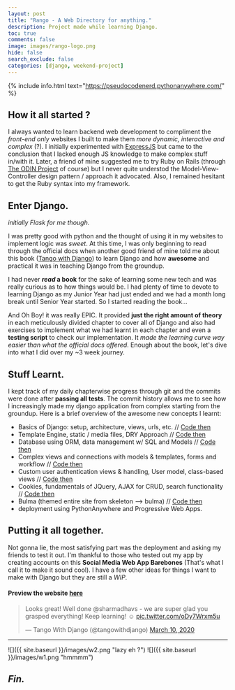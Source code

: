 ```yaml
---
layout: post
title: "Rango - A Web Directory for anything."
description: Project made while learning Django.
toc: true
comments: false
image: images/rango-logo.png
hide: false
search_exclude: false
categories: [django, weekend-project]
---
```


{% include info.html text="https://pseudocodenerd.pythonanywhere.com/" %}

## How it all started ?

I always wanted to learn backend web development to compliment the *front-end only* websites I built to make them *more dynamic, interactive and complex* (?). I initially experimented with [ExpressJS](https://expressjs.com/) but came to the conclusion that I lacked enough JS knowledge to make complex stuff in/with it. Later, a friend of mine suggested me to try Ruby on Rails (through [The ODIN Project](https://www.theodinproject.com/courses/ruby-on-rails) of course) but I never quite understod the Model-View-Controller design pattern / approach it advocated. Also, I remained hesitant to get the Ruby syntax into my framework.

## Enter Django.
*initially Flask for me though.*

I was pretty good with python and the thought of using it in my websites to implement logic was *sweet*. At this time, I was only beginning to read through the official docs when another good friend of mine told me about this book ([Tango with Django](https://www.tangowithdjango.com/)) to learn Django and how **awesome** and practical it was in teaching Django from the groundup.

I had never ***read* a book** for the sake of learning some new tech and was really curious as to how things would be. I had plenty of time to devote to learning Django as my Junior Year had just ended and we had a month long break until Senior Year started. So I started reading the book...

And Oh Boy! it was really EPIC. It provided **just the right amount of theory** in each meticulously divided chapter to cover all of Django and also had exercises to implement what we had learnt in each chapter and even a **testing script** to check our implementation. It *made the learning curve way easier than what the official docs offered*. Enough about the book, let's dive into what I did over my ~3 week journey.

## Stuff Learnt.
I kept track of my daily chapterwise progress through git and the commits were done after **passing all tests**. The commit history allows me to see how I increasingly made my django application from complex starting from the groundup. Here is a brief overview of the awesome new concepts I learnt:

- Basics of Django: setup, architecture, views, urls, etc. // [Code then](https://github.com/PseudoCodeNerd/django-with-rango/tree/5f734361f1dcaee8e7ac6368033317355f15353c)
- Template Engine, static / media files, DRY Approach // [Code then](https://github.com/PseudoCodeNerd/django-with-rango/tree/ab3e3daf808de699273d53f3fb8420f3db924afb)
- Database using ORM, data management w/ SQL and Models // [Code then](https://github.com/PseudoCodeNerd/django-with-rango/tree/80ac30ee19557b5dcce326e5663809ce38baa948)
- Complex views and connections with models & templates, forms and workflow // [Code then](https://github.com/PseudoCodeNerd/django-with-rango/tree/f223f00bf9537e9fb347fc5012407140e417b716)
- Custom user authentication views & handling, User model, class-based views // [Code then](https://github.com/PseudoCodeNerd/django-with-rango/tree/7ec9076f5ec0b2d84d4625f8bbc5c7883a1ee0a7) 
- Cookies, fundamentals of JQuery, AJAX for CRUD, search functionality // [Code then](https://github.com/PseudoCodeNerd/django-with-rango/tree/037322bed4a9717ff0ed12f76a857b1f94d1db6a)
- Bulma (themed entire site from skeleton --> bulma) // [Code then](https://github.com/PseudoCodeNerd/django-with-rango/tree/160ed76ed8130f9de6763c94e47f135349da4513)
- deployment using PythonAnywhere and Progressive Web Apps.

## Putting it all together.
Not gonna lie, the most satisfying part was the deployment and asking my friends to test it out. I'm thankful to those who tested out my app by creating accounts on this **Social Media Web App Barebones** (That's what I call it to make it sound cool). I have a few other ideas for things I want to make with Django but they are still a *WIP*.

#### Preview the website [here](http://rango.madhavsharma.me/)


<blockquote class="twitter-tweet"><p lang="en" dir="ltr">Looks great! Well done @sharmadhavs - we are super glad you grasped everything! Keep learning! ☺️ <a href="https://t.co/oDy7Wrxm5u">pic.twitter.com/oDy7Wrxm5u</a></p>&mdash; Tango With Django (@tangowithdjango) <a href="https://twitter.com/tangowithdjango/status/1237475883989991426?ref_src=twsrc%5Etfw">March 10, 2020</a></blockquote> <script async src="https://platform.twitter.com/widgets.js" charset="utf-8"></script>

---

![]({{ site.baseurl }}/images/w2.png "lazy eh ?")
![]({{ site.baseurl }}/images/w1.png "hmmmm")

***Fin.***
---